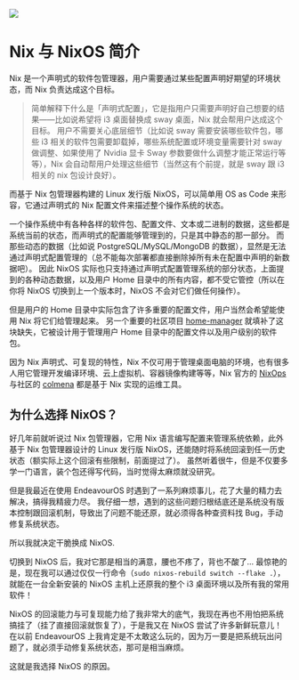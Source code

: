 ![](/nixos-and-flakes-book.webp)

# Nix 与 NixOS 简介

Nix 是一个声明式的软件包管理器，用户需要通过某些配置声明好期望的环境状态，而 Nix 负责达成这个目标。

> 简单解释下什么是「声明式配置」，它是指用户只需要声明好自己想要的结果——比如说希望将 i3 桌面替换成 sway 桌面，Nix 就会帮用户达成这个目标。
> 用户不需要关心底层细节（比如说 sway 需要安装哪些软件包，哪些 i3 相关的软件包需要卸载掉，哪些系统配置或环境变量需要针对 sway 做调整、如果使用了 Nvidia 显卡 Sway 参数要做什么调整才能正常运行等等），Nix 会自动帮用户处理这些细节（当然这有个前提，就是 sway 跟 i3 相关的 nix 包设计良好）。

而基于 Nix 包管理器构建的 Linux 发行版 NixOS，可以简单用 OS as Code 来形容，它通过声明式的 Nix 配置文件来描述整个操作系统的状态。

一个操作系统中有各种各样的软件包、配置文件、文本或二进制的数据，这些都是系统当前的状态，而声明式的配置能够管理到的，只是其中静态的那一部分。
而那些动态的数据（比如说 PostgreSQL/MySQL/MongoDB 的数据），显然是无法通过声明式配置管理的（总不能每次部署都直接删除掉所有未在配置中声明的新数据吧）。
因此 NixOS 实际也只支持通过声明式配置管理系统的部分状态，上面提到的各种动态数据，以及用户 Home 目录中的所有内容，都不受它管控（所以在你将 NixOS 切换到上一个版本时，NixOS 不会对它们做任何操作）。

但是用户的 Home 目录中实际包含了许多重要的配置文件，用户当然会希望能使用 Nix 将它们给管理起来。
另一个重要的社区项目 [home-manager](https://github.com/nix-community/home-manager) 就填补了这块缺失，它被设计用于管理用户 Home 目录中的配置文件以及用户级别的软件包。

因为 Nix 声明式、可复现的特性，Nix 不仅可用于管理桌面电脑的环境，也有很多人用它管理开发编译环境、云上虚拟机、容器镜像构建等等，Nix 官方的 [NixOps](https://github.com/NixOS/nixops) 与社区的 [colmena](https://github.com/zhaofengli/colmena) 都是基于 Nix 实现的运维工具。

## 为什么选择 NixOS？

好几年前就听说过 Nix 包管理器，它用 Nix 语言编写配置来管理系统依赖，此外基于 Nix 包管理器设计的 Linux 发行版 NixOS，还能随时将系统回滚到任一历史状态（额实际上这个回滚有些限制，前面提过了）。 虽然听着很牛，但是不仅要多学一门语言，装个包还得写代码，当时觉得太麻烦就没研究。

但是我最近在使用 EndeavourOS 时遇到了一系列麻烦事儿，花了大量的精力去解决，搞得我精疲力尽。
我仔细一想，遇到的这些问题归根结底还是系统没有版本控制跟回滚机制，导致出了问题不能还原，就必须得各种查资料找 Bug，手动修复系统状态。

所以我就决定干脆换成 NixOS.

切换到 NixOS 后，我对它那是相当的满意，腰也不疼了，背也不酸了...
最惊艳的是，现在我可以通过仅仅一行命令（`sudo nixos-rebuild switch --flake .`），就能在一台全新安装的 NixOS 主机上还原我的整个 i3 桌面环境以及所有我的常用软件！

NixOS 的回滚能力与可复现能力给了我非常大的底气，我现在再也不用怕把系统搞挂了（挂了直接回滚就恢复了），于是我又在 NixOS 尝试了许多新鲜玩意儿！
在以前 EndeavourOS 上我肯定是不太敢这么玩的，因为万一要是把系统玩出问题了，就必须手动修复系统状态，那可是相当麻烦。

这就是我选择 NixOS 的原因。
